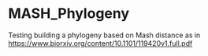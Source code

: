 # MASH_Phylogeny
Testing building a phylogeny based on Mash distance as in https://www.biorxiv.org/content/10.1101/119420v1.full.pdf

